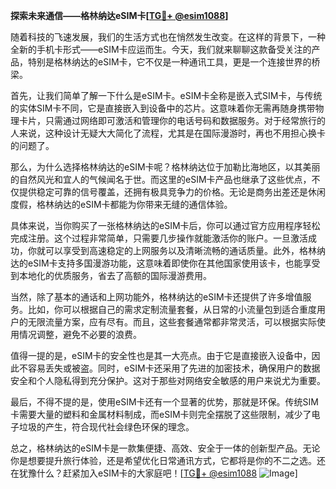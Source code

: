 **探索未来通信——格林纳达eSIM卡[[TG💪+ @esim1088](https://t.me/s/esim1088)]**

随着科技的飞速发展，我们的生活方式也在悄然发生改变。在这样的背景下，一种全新的手机卡形式——eSIM卡应运而生。今天，我们就来聊聊这款备受关注的产品，特别是格林纳达的eSIM卡，它不仅是一种通讯工具，更是一个连接世界的桥梁。

首先，让我们简单了解一下什么是eSIM卡。eSIM卡全称是嵌入式SIM卡，与传统的实体SIM卡不同，它是直接嵌入到设备中的芯片。这意味着你无需再随身携带物理卡片，只需通过网络即可激活和管理你的电话号码和数据服务。对于经常旅行的人来说，这种设计无疑大大简化了流程，尤其是在国际漫游时，再也不用担心换卡的问题了。

那么，为什么选择格林纳达的eSIM卡呢？格林纳达位于加勒比海地区，以其美丽的自然风光和宜人的气候闻名于世。而这里的eSIM卡产品也继承了这些优点，不仅提供稳定可靠的信号覆盖，还拥有极具竞争力的价格。无论是商务出差还是休闲度假，格林纳达的eSIM卡都能为你带来无缝的通信体验。

具体来说，当你购买了一张格林纳达的eSIM卡后，你可以通过官方应用程序轻松完成注册。这个过程非常简单，只需要几步操作就能激活你的账户。一旦激活成功，你就可以享受到高速稳定的上网服务以及清晰流畅的通话质量。此外，格林纳达的eSIM卡支持多国漫游功能，这意味着即使你在其他国家使用该卡，也能享受到本地化的优质服务，省去了高额的国际漫游费用。

当然，除了基本的通话和上网功能外，格林纳达的eSIM卡还提供了许多增值服务。比如，你可以根据自己的需求定制流量套餐，从日常的小流量包到适合重度用户的无限流量方案，应有尽有。而且，这些套餐通常都非常灵活，可以根据实际使用情况调整，避免不必要的浪费。

值得一提的是，eSIM卡的安全性也是其一大亮点。由于它是直接嵌入设备中，因此不容易丢失或被盗。同时，eSIM卡还采用了先进的加密技术，确保用户的数据安全和个人隐私得到充分保护。这对于那些对网络安全敏感的用户来说尤为重要。

最后，不得不提的是，使用eSIM卡还有一个显著的优势，那就是环保。传统SIM卡需要大量的塑料和金属材料制成，而eSIM卡则完全摆脱了这些限制，减少了电子垃圾的产生，符合现代社会绿色环保的理念。

总之，格林纳达的eSIM卡是一款集便捷、高效、安全于一体的创新型产品。无论你是想要提升旅行体验，还是希望优化日常通讯方式，它都将是你的不二之选。还在犹豫什么？赶紧加入eSIM卡的大家庭吧！[[TG💪+ @esim1088](https://t.me/s/esim1088) ![Image](https://i.postimg.cc/4NQfJmqS/Snipaste-2025-05-13-00-14-12.png)]